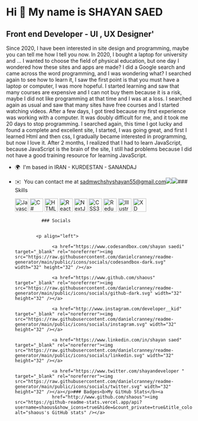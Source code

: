 Hi 👋 My name is SHAYAN SAED
============================

Front end Developer - UI , UX Designer'
---------------------------------------

Since 2020, I have been interested in site design and programming, maybe you can tell me how I tell you now. In 2020, I bought a laptop for university and ... I wanted to choose the field of physical education, but one day I wondered how these sites and apps are made? I did a Google search and came across the word programming, and I was wondering what? I searched again to see how to learn it, I saw the first point is that you must have a laptop or computer, I was more hopeful. I started learning and saw that many courses are expensive and I can not buy them because it is a risk, maybe I did not like programming at that time and I was at a loss. I searched again as usual and saw that many sites have free courses and I started watching videos. After a few days, I got tired because my first experience was working with a computer. It was doubly difficult for me, and it took me 20 days to stop programming. I searched again, this time I got lucky and found a complete and excellent site, I started, I was going great, and first I learned Html and then css, I gradually became interested in programming, but now I love it. After 2 months, I realized that I had to learn JavaScript, because JavaScript is the brain of the site, I still had problems because I did not have a good training resource for learning JavaScript.

*   🌍  I'm based in IRAN - KURDESTAN - SANANDAJ
*   ✉️  You can contact me at [sadmwchshyshayan55@gmail.com](mailto:sadmwchshyshayan55@gmail.com )<a href="https://www.twitter.com/shayandeveloper " target="_blank" rel="noreferrer"><img
                  src="https://img.shields.io/twitter/follow/shayandeveloper ?logo=twitter&style=for-the-badge&color=14b8a6&labelColor=171717"
                /></a><a href="https://www.github.com/shaous" target="_blank" rel="noreferrer"><img
                  src="https://img.shields.io/github/followers/shaous?logo=github&style=for-the-badge&color=14b8a6&labelColor=171717" /></a>### Skills<p align="left">
                                <a href="https://developer.mozilla.org/en-US/docs/Web/JavaScript" target="_blank" rel="noreferrer"><img src="https://raw.githubusercontent.com/danielcranney/readme-generator/main/public/icons/skills/javascript-colored.svg" width="36" height="36" alt="Javascript" /></a>
                                <a href="https://docs.microsoft.com/en-us/dotnet/csharp/" target="_blank" rel="noreferrer"><img src="https://raw.githubusercontent.com/danielcranney/readme-generator/main/public/icons/skills/csharp-colored.svg" width="36" height="36" alt="C#" /></a>
                                <a href="https://developer.mozilla.org/en-US/docs/Glossary/HTML5" target="_blank" rel="noreferrer"><img src="https://raw.githubusercontent.com/danielcranney/readme-generator/main/public/icons/skills/html5-colored.svg" width="36" height="36" alt="HTML5" /></a>
                                <a href="https://reactjs.org/" target="_blank" rel="noreferrer"><img src="https://raw.githubusercontent.com/danielcranney/readme-generator/main/public/icons/skills/react-colored.svg" width="36" height="36" alt="React" /></a>
                                <a href="https://nextjs.org/docs" target="_blank" rel="noreferrer"><img src="https://raw.githubusercontent.com/danielcranney/readme-generator/main/public/icons/skills/nextjs-colored-dark.svg" width="36" height="36" alt="NextJs" /></a>
                                <a href="https://www.w3.org/TR/CSS/#css" target="_blank" rel="noreferrer"><img src="https://raw.githubusercontent.com/danielcranney/readme-generator/main/public/icons/skills/css3-colored.svg" width="36" height="36" alt="CSS3" /></a>
                                <a href="https://redux.js.org/" target="_blank" rel="noreferrer"><img src="https://raw.githubusercontent.com/danielcranney/readme-generator/main/public/icons/skills/redux-colored.svg" width="36" height="36" alt="Redux" /></a>
                                <a href="adobe.com/uk/products/illustrator.html" target="_blank" rel="noreferrer"><img src="https://raw.githubusercontent.com/danielcranney/readme-generator/main/public/icons/skills/illustrator-colored-dark.svg" width="36" height="36" alt="Illustrator" /></a>
                                <a href="https://www.adobe.com/uk/products/xd.html" target="_blank" rel="noreferrer"><img src="https://raw.githubusercontent.com/danielcranney/readme-generator/main/public/icons/skills/xd-colored-dark.svg" width="36" height="36" alt="XD" /></a>
                    </p>
                    
                  ### Socials
                  
                  
                <p align="left">
                          
                      <a href="https://www.codesandbox.com/shayan saedi" target="_blank" rel="noreferrer"><img src="https://raw.githubusercontent.com/danielcranney/readme-generator/main/public/icons/socials/codesandbox-dark.svg" width="32" height="32" /></a>
                          
                      <a href="https://www.github.com/shaous" target="_blank" rel="noreferrer"><img src="https://raw.githubusercontent.com/danielcranney/readme-generator/main/public/icons/socials/github-dark.svg" width="32" height="32" /></a>
                          
                      <a href="http://www.instagram.com/developer__kid" target="_blank" rel="noreferrer"><img src="https://raw.githubusercontent.com/danielcranney/readme-generator/main/public/icons/socials/instagram.svg" width="32" height="32" /></a>
                          
                      <a href="https://www.linkedin.com/in/shayan saed" target="_blank" rel="noreferrer"><img src="https://raw.githubusercontent.com/danielcranney/readme-generator/main/public/icons/socials/linkedin.svg" width="32" height="32" /></a>
                          
                      <a href="https://www.twitter.com/shayandeveloper " target="_blank" rel="noreferrer"><img src="https://raw.githubusercontent.com/danielcranney/readme-generator/main/public/icons/socials/twitter.svg" width="32" height="32" /></a></p>### Badges<b>My GitHub Stats</b><a
                      href="http://www.github.com/shaous"><img src="https://github-readme-stats.vercel.app/api?username=shaous&show_icons=true&hide=&count_private=true&title_color=0891b2&text_color=14b8a6&icon_color=14b8a6&bg_color=171717&hide_border=true&show_icons=true" alt="shaous's GitHub stats" /></a>
